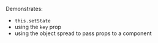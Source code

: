 Demonstrates:

- `this.setState`
- using the `key` prop
- using the object spread to pass props to a component